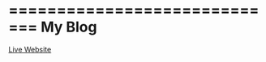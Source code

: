 =============================
My Blog
=============================

[Live Website](http://naresh10oct.github.io)


